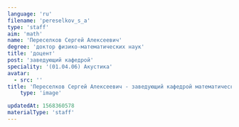 ```yaml
---
language: 'ru'
filename: 'pereselkov_s_a'
type: 'staff'
aim: 'math'
name: 'Переселков Сергей Алексеевич'
degree: 'доктор физико-математических наук'
title: 'доцент'
post: 'заведующий кафедрой'
speciality: '(01.04.06) Акустика'
avatar:
  - src: ''
title: 'Переселков Сергей Алексеевич - заведующий кафедрой математической физики'
    type: 'image'

updatedAt: 1568360578
materialType: 'staff'
---
```



